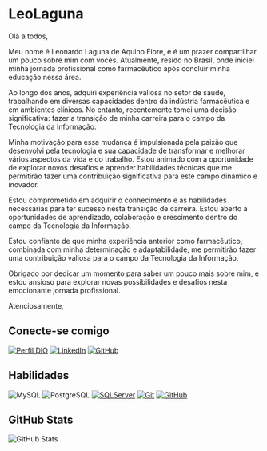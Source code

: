 # LeoLaguna

Olá a todos,

Meu nome é Leonardo Laguna de Aquino Fiore, e é um prazer compartilhar um pouco sobre mim com vocês. Atualmente, resido no Brasil, onde iniciei minha jornada profissional como farmacêutico após concluir minha educação nessa área.

Ao longo dos anos, adquiri experiência valiosa no setor de saúde, trabalhando em diversas capacidades dentro da indústria farmacêutica e em ambientes clínicos. No entanto, recentemente tomei uma decisão significativa: fazer a transição de minha carreira para o campo da Tecnologia da Informação.

Minha motivação para essa mudança é impulsionada pela paixão que desenvolvi pela tecnologia e sua capacidade de transformar e melhorar vários aspectos da vida e do trabalho. Estou animado com a oportunidade de explorar novos desafios e aprender habilidades técnicas que me permitirão fazer uma contribuição significativa para este campo dinâmico e inovador.

Estou comprometido em adquirir o conhecimento e as habilidades necessárias para ter sucesso nesta transição de carreira. Estou aberto a oportunidades de aprendizado, colaboração e crescimento dentro do campo da Tecnologia da Informação.

Estou confiante de que minha experiência anterior como farmacêutico, combinada com minha determinação e adaptabilidade, me permitirão fazer uma contribuição valiosa para o campo da Tecnologia da Informação.

Obrigado por dedicar um momento para saber um pouco mais sobre mim, e estou ansioso para explorar novas possibilidades e desafios nesta emocionante jornada profissional.

Atenciosamente,

## Conecte-se comigo
[![Perfil DIO](https://img.shields.io/badge/-Meu%20Perfil%20na%20DIO-30A3DC?style=for-the-badge)](https://www.dio.me/users/leonardo_laguna_fiore)
[![LinkedIn](https://img.shields.io/badge/LinkedIn-100000?style=for-the-badge&logo=linkedin&logoColor=white)](https://www.linkedin.com/in/leonardo-laguna-de-aquino-fiore-1419602b1/)
[![GitHub](https://img.shields.io/badge/GitHub-100000?style=for-the-badge&logo=github&logoColor=white)](https://github.com/LeoLaguna)

## Habilidades

![MySQL](https://img.shields.io/badge/MySQL-FFF?style=for-the-badge&logo=mysql&logoColor=white)
![PostgreSQL](https://img.shields.io/badge/PostgreSQL-FFF?style=for-the-badge&logo=postgresql)
[![SQLServer](https://img.shields.io/badge/Microsoft%20SQL%20Server-FFF?style=for-the-badge&logo=microsoft%20sql%20server&logoColor=white)](https://learn.microsoft.com/pt-br/sql/?view=sql-server-ver16)
[![Git](https://img.shields.io/badge/Git-FFF?style=for-the-badge&logo=git&logoColor=E94D5F)](https://git-scm.com/doc)
[![GitHub](https://img.shields.io/badge/GitHub-FFF?style=for-the-badge&logo=github&logoColor=30A3DC)](https://docs.github.com/)

## GitHub Stats
![GitHub Stats](https://github-readme-stats.vercel.app/api?username=LeoLaguna&theme=transparent&bg_color=000&border_color=30A3DC&show_icons=true&icon_color=30A3DC&title_color=E94D5F&text_color=FFF&hide_title=true&hide=stars)
